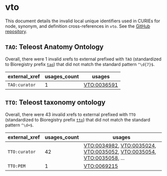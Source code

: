 # vto

This document details the invalid local unique identifiers used in CURIEs
for node, synonym, and definition cross-references in `vto`. See the [GitHub repository](https://github.com/phenoscape/vertebrate-taxonomy-ontology).


## `TAO`: Teleost Anatomy Ontology

Overall, there were 1 invalid
xrefs to external prefixed with `TAO` (standardized to Bioregistry
prefix [`tao`](https://bioregistry.io/tao)) that
did not match the standard pattern `^\d{7}$`.

| external_xref   |   usages_count | usages                                                    |
|-----------------|----------------|-----------------------------------------------------------|
| `TAO:curator`   |              1 | [VTO:0036591](http://purl.obolibrary.org/obo/VTO_0036591) |

## `TTO`: Teleost taxonomy ontology

Overall, there were 43 invalid
xrefs to external prefixed with `TTO` (standardized to Bioregistry
prefix [`tto`](https://bioregistry.io/tto)) that
did not match the standard pattern `^\d+$`.

| external_xref   |   usages_count | usages                                                                                                                                                                                                                                                                                                     |
|-----------------|----------------|------------------------------------------------------------------------------------------------------------------------------------------------------------------------------------------------------------------------------------------------------------------------------------------------------------|
| `TTO:curator`   |             42 | [VTO:0034982](http://purl.obolibrary.org/obo/VTO_0034982), [VTO:0035024](http://purl.obolibrary.org/obo/VTO_0035024), [VTO:0035052](http://purl.obolibrary.org/obo/VTO_0035052), [VTO:0035054](http://purl.obolibrary.org/obo/VTO_0035054), [VTO:0035058](http://purl.obolibrary.org/obo/VTO_0035058), ... |
| `TTO:PEM`       |              1 | [VTO:0069215](http://purl.obolibrary.org/obo/VTO_0069215)                                                                                                                                                                                                                                                  |

